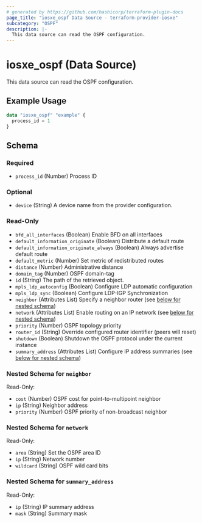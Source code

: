 ```yaml
---
# generated by https://github.com/hashicorp/terraform-plugin-docs
page_title: "iosxe_ospf Data Source - terraform-provider-iosxe"
subcategory: "OSPF"
description: |-
  This data source can read the OSPF configuration.
---
```


# iosxe_ospf (Data Source)

This data source can read the OSPF configuration.

## Example Usage

```terraform
data "iosxe_ospf" "example" {
  process_id = 1
}
```

<!-- schema generated by tfplugindocs -->
## Schema

### Required

- `process_id` (Number) Process ID

### Optional

- `device` (String) A device name from the provider configuration.

### Read-Only

- `bfd_all_interfaces` (Boolean) Enable BFD on all interfaces
- `default_information_originate` (Boolean) Distribute a default route
- `default_information_originate_always` (Boolean) Always advertise default route
- `default_metric` (Number) Set metric of redistributed routes
- `distance` (Number) Administrative distance
- `domain_tag` (Number) OSPF domain-tag
- `id` (String) The path of the retrieved object.
- `mpls_ldp_autoconfig` (Boolean) Configure LDP automatic configuration
- `mpls_ldp_sync` (Boolean) Configure LDP-IGP Synchronization
- `neighbor` (Attributes List) Specify a neighbor router (see [below for nested schema](#nestedatt--neighbor))
- `network` (Attributes List) Enable routing on an IP network (see [below for nested schema](#nestedatt--network))
- `priority` (Number) OSPF topology priority
- `router_id` (String) Override configured router identifier (peers will reset)
- `shutdown` (Boolean) Shutdown the OSPF protocol under the current instance
- `summary_address` (Attributes List) Configure IP address summaries (see [below for nested schema](#nestedatt--summary_address))

<a id="nestedatt--neighbor"></a>
### Nested Schema for `neighbor`

Read-Only:

- `cost` (Number) OSPF cost for point-to-multipoint neighbor
- `ip` (String) Neighbor address
- `priority` (Number) OSPF priority of non-broadcast neighbor


<a id="nestedatt--network"></a>
### Nested Schema for `network`

Read-Only:

- `area` (String) Set the OSPF area ID
- `ip` (String) Network number
- `wildcard` (String) OSPF wild card bits


<a id="nestedatt--summary_address"></a>
### Nested Schema for `summary_address`

Read-Only:

- `ip` (String) IP summary address
- `mask` (String) Summary mask


